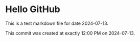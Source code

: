 # Hello GitHub
This is a test markdown file for date 2024-07-13.

This commit was created at exactly 12:00 PM on 2024-07-13.
